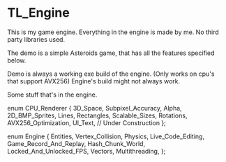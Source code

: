 # TL_Engine
This is my game engine. Everything in the engine is made by me. No third party libraries used.

The demo is a simple Asteroids game, that has all the features specified below.

Demo is always a working exe build of the engine. (Only works on cpu's that support AVX256)
Engine's build might not always work.

Some stuff that's in the engine.

enum CPU_Renderer
{
	3D_Space,
	Subpixel_Accuracy,
	Alpha,
	2D_BMP_Sprites,
	Lines,
	Rectangles,
	Scalable_Sizes,
	Rotations,
	AVX256_Optimization,
	UI_Text, // Under Construction
};

enum Engine
{
	Entities,
	Vertex_Collision,
	Physics,
	Live_Code_Editing,
	Game_Record_And_Replay,
	Hash_Chunk_World,
	Locked_And_Unlocked_FPS,
	Vectors,
	Multithreading,
};


